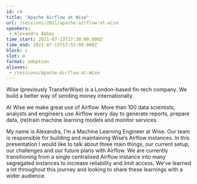 ```yaml
---
id: c4
title: "Apache Airflow at Wise"
url: /sessions/2021/apache-airflow-at-wise
speakers:
 - Alexandra Abbas
time_start: 2021-07-13T17:30:00.000Z
time_end: 2021-07-13T17:55:00.000Z
block: c
slot: 4
format: adoption
aliases:
 - /sessions/Apache-Airflow-at-Wise
---
```


Wise (previously TransferWise) is a London-based fin-tech company. We build a better way of sending money internationally.
 
 At Wise we make great use of Airflow. More than 100 data scientists, analysts and engineers use Airflow every day to generate reports, prepare data, (re)train machine learning models and monitor services.
 
 My name is Alexandra, I’m a Machine Learning Engineer at Wise. Our team is responsible for building and maintaining Wise’s Airflow instances. In this presentation I would like to talk about three main things, our current setup, our challenges and our future plans with Airflow. We are currently transitioning from a single centralised Airflow instance into many segregated instances to increase reliability and limit access. We’ve learned a lot throughout this journey and looking to share these learnings with a wider audience.